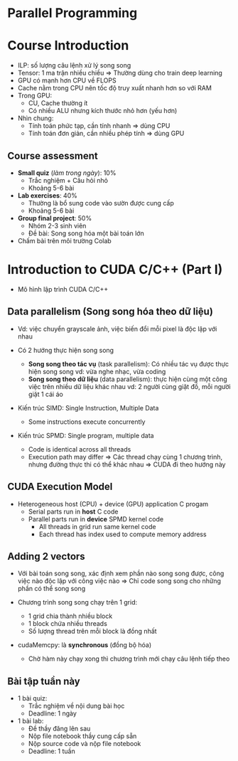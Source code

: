# Parallel Programming

# Course Introduction

- ILP: số lượng câu lệnh xử lý song song
- Tensor: 1 ma trận nhiều chiều
  => Thường dùng cho train deep learning
- GPU có mạnh hơn CPU về FLOPS
- Cache nằm trong CPU nên tốc độ truy xuất nhanh hơn so với RAM
- Trong GPU:
  - CU, Cache thường ít
  - Có nhiều ALU nhưng kích thước nhỏ hơn (yếu hơn)
- Nhìn chung:
  - Tính toán phức tạp, cần tính nhanh
    => dùng CPU
  - Tính toán đơn giản, cần nhiều phép tính
    => dùng GPU

## Course assessment

- **Small quiz** (_làm trong ngày_): 10%
  - Trắc nghiệm + Câu hỏi nhỏ
  - Khoảng 5-6 bài
- **Lab exercises**: 40%
  - Thường là bổ sung code vào sườn được cung cấp
  - Khoảng 5-6 bài
- **Group final project**: 50%
  - Nhóm 2-3 sinh viên
  - Đề bài: Song song hóa một bài toán lớn
- Chấm bài trên môi trường Colab

# Introduction to CUDA C/C++ (Part I)

- Mô hình lập trình CUDA C/C++

## Data parallelism (Song song hóa theo dữ liệu)

- Vd: việc chuyển grayscale ảnh, việc biến đổi mỗi pixel là độc lập với nhau
- Có 2 hướng thực hiện song song

  - **Song song theo tác vụ** (task parallelism): Có nhiều tác vụ được thực hiện song song
    vd: vừa nghe nhạc, vừa coding
  - **Song song theo dữ liệu** (data parallelism): thực hiện cùng một công việc trên nhiều dữ liệu khác nhau
    vd: 2 người cùng giặt đồ, mỗi người giặt 1 cái áo

- Kiến trúc SIMD: Single Instruction, Multiple Data
  - Some instructions execute concurrently
- Kiến trúc SPMD: Single program, multiple data
  - Code is identical across all threads
  - Execution path may differ
    => Các thread chạy cùng 1 chương trình, nhưng đường thực thi có thể khác nhau
    => CUDA đi theo hướng này

## CUDA Execution Model

- Heterogeneous host (CPU) + device (GPU) application C progam
  - Serial parts run in **host** C code
  - Parallel parts run in **device** SPMD kernel code
    - All threads in grid run same kernel code
    - Each thread has index used to compute memory address

## Adding 2 vectors

- Với bài toán song song, xác định xem phần nào song song được, công việc nào độc lập với công việc nào
  => Chỉ code song song cho những phần có thể song song
- Chương trình song song chạy trên 1 grid:

  - 1 grid chia thành nhiều block
  - 1 block chứa nhiều threads
  - Số lượng thread trên mỗi block là đồng nhất

- cudaMemcpy: là **synchronous** (đồng bộ hóa)
  - Chờ hàm này chạy xong thì chương trình mới chạy câu lệnh tiếp theo

## Bài tập tuần này

- 1 bài quiz:
  - Trắc nghiệm về nội dung bài học
  - Deadline: 1 ngày
- 1 bài lab:
  - Đề thầy đăng lên sau
  - Nộp file notebook thầy cung cấp sẵn
  - Nộp source code và nộp file notebook
  - Deadline: 1 tuần
